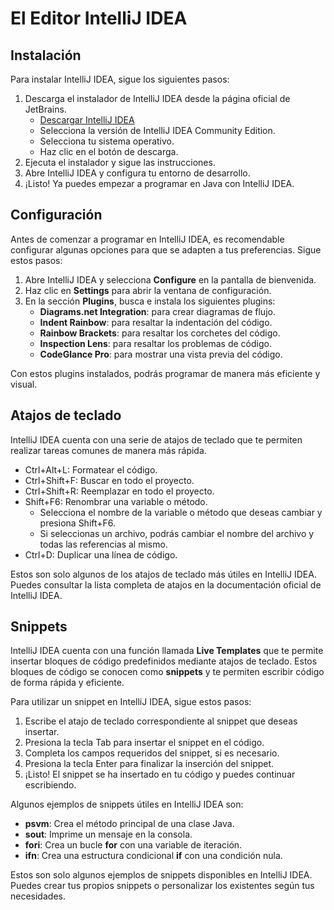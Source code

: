 # El Editor IntelliJ IDEA

## Instalación

Para instalar IntelliJ IDEA, sigue los siguientes pasos:

1. Descarga el instalador de IntelliJ IDEA desde la página oficial de JetBrains.
    - [Descargar IntelliJ IDEA](https://www.jetbrains.com/idea/download/)
    - Selecciona la versión de IntelliJ IDEA Community Edition.
    - Selecciona tu sistema operativo.
    - Haz clic en el botón de descarga.
2. Ejecuta el instalador y sigue las instrucciones.
3. Abre IntelliJ IDEA y configura tu entorno de desarrollo.
4. ¡Listo! Ya puedes empezar a programar en Java con IntelliJ IDEA.

## Configuración

Antes de comenzar a programar en IntelliJ IDEA, es recomendable configurar algunas opciones para que se adapten a tus
preferencias. Sigue estos pasos:

1. Abre IntelliJ IDEA y selecciona **Configure** en la pantalla de bienvenida.
2. Haz clic en **Settings** para abrir la ventana de configuración.
3. En la sección **Plugins**, busca e instala los siguientes plugins:
    - **Diagrams.net Integration**: para crear diagramas de flujo.
    - **Indent Rainbow**: para resaltar la indentación del código.
    - **Rainbow Brackets**: para resaltar los corchetes del código.
    - **Inspection Lens**: para resaltar los problemas de código.
    - **CodeGlance Pro**: para mostrar una vista previa del código.

Con estos plugins instalados, podrás programar de manera más eficiente y visual.

## Atajos de teclado

IntelliJ IDEA cuenta con una serie de atajos de teclado que te permiten realizar tareas comunes de manera más rápida.

- <shortcut>Ctrl+Alt+L</shortcut>: Formatear el código.
- <shortcut>Ctrl+Shift+F</shortcut>: Buscar en todo el proyecto.
- <shortcut>Ctrl+Shift+R</shortcut>: Reemplazar en todo el proyecto.
- <shortcut>Shift+F6</shortcut>: Renombrar una variable o método. 
   - Selecciona el nombre de la variable o método que deseas cambiar y presiona <shortcut>Shift+F6</shortcut>.
   - Si seleccionas un archivo, podrás cambiar el nombre del archivo y todas las referencias al mismo.
- <shortcut>Ctrl+D</shortcut>: Duplicar una línea de código.

Estos son solo algunos de los atajos de teclado más útiles en IntelliJ IDEA. Puedes consultar la lista completa de
atajos en la documentación oficial de IntelliJ IDEA.

## Snippets

IntelliJ IDEA cuenta con una función llamada **Live Templates** que te permite insertar bloques de código predefinidos
mediante atajos de teclado. Estos bloques de código se conocen como **snippets** y te permiten escribir código de forma
rápida y eficiente.

Para utilizar un snippet en IntelliJ IDEA, sigue estos pasos:

1. Escribe el atajo de teclado correspondiente al snippet que deseas insertar.
2. Presiona la tecla <shortcut>Tab</shortcut> para insertar el snippet en el código.
3. Completa los campos requeridos del snippet, si es necesario.
4. Presiona la tecla <shortcut>Enter</shortcut> para finalizar la inserción del snippet.
5. ¡Listo! El snippet se ha insertado en tu código y puedes continuar escribiendo.

Algunos ejemplos de snippets útiles en IntelliJ IDEA son:

- **psvm**: Crea el método principal de una clase Java.
- **sout**: Imprime un mensaje en la consola.
- **fori**: Crea un bucle **for** con una variable de iteración.
- **ifn**: Crea una estructura condicional **if** con una condición nula.

Estos son solo algunos ejemplos de snippets disponibles en IntelliJ IDEA. Puedes crear tus propios snippets o
personalizar los existentes según tus necesidades.